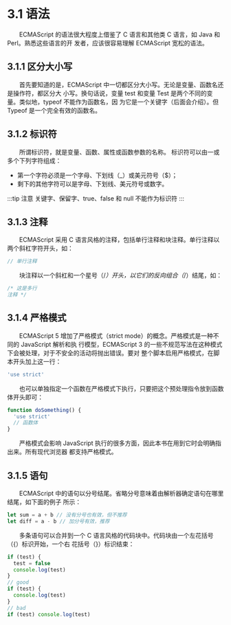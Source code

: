 # 3.1 语法

&emsp;&emsp;ECMAScript 的语法很大程度上借鉴了 C 语言和其他类 C 语言，如 Java 和 Perl。熟悉这些语言的开
发者，应该很容易理解 ECMAScript 宽松的语法。

## 3.1.1 区分大小写

&emsp;&emsp;首先要知道的是，ECMAScript 中一切都区分大小写。无论是变量、函数名还是操作符，都区分大
小写。换句话说，变量 test 和变量 Test 是两个不同的变量。类似地，typeof 不能作为函数名，因
为它是一个关键字（后面会介绍）。但 Typeof 是一个完全有效的函数名。

## 3.1.2 标识符

&emsp;&emsp;所谓标识符，就是变量、函数、属性或函数参数的名称。
标识符可以由一或多个下列字符组成：

- 第一个字符必须是一个字母、下划线（\_）或美元符号（$）；
- 剩下的其他字符可以是字母、下划线、美元符号或数字。

:::tip
注意 关键字、保留字、true、false 和 null 不能作为标识符
:::

## 3.1.3 注释

&emsp;&emsp;ECMAScript 采用 C 语言风格的注释，包括单行注释和块注释。单行注释以两个斜杠字符开头，如：

```js
// 单行注释
```

&emsp;&emsp;块注释以一个斜杠和一个星号（/_）开头，以它们的反向组合（_/）结尾，如：

```js
/* 这是多行
注释 */
```

## 3.1.4 严格模式

&emsp;&emsp;ECMAScript 5 增加了严格模式（strict mode）的概念。严格模式是一种不同的 JavaScript 解析和执
行模型，ECMAScript 3 的一些不规范写法在这种模式下会被处理，对于不安全的活动将抛出错误。要对
整个脚本启用严格模式，在脚本开头加上这一行：

```js
'use strict'
```

&emsp;&emsp;也可以单独指定一个函数在严格模式下执行，只要把这个预处理指令放到函数体开头即可：

```js
function doSomething() {
  'use strict'
  // 函数体
}
```

&emsp;&emsp;严格模式会影响 JavaScript 执行的很多方面，因此本书在用到它时会明确指出来。所有现代浏览器
都支持严格模式。

## 3.1.5 语句

&emsp;&emsp;ECMAScript 中的语句以分号结尾。省略分号意味着由解析器确定语句在哪里结尾，如下面的例子
所示：

```js
let sum = a + b // 没有分号也有效，但不推荐
let diff = a - b // 加分号有效，推荐
```

&emsp;&emsp;多条语句可以合并到一个 C 语言风格的代码块中。代码块由一个左花括号（{）标识开始，一个右
花括号（}）标识结束：

```js
if (test) {
  test = false
  console.log(test)
}
// good
if (test) {
  console.log(test)
}
// bad
if (test) console.log(test)
```
